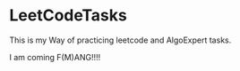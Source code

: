 # LeetCodeTasks
This is my Way of practicing leetcode and AlgoExpert tasks. 

I am coming F(M)ANG!!!! 
